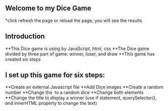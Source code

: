 ## Welcome to my Dice Game
   *click refresh the page or reload the page, you will see the results

## Introduction
**This Dice game is using by JavaScript, html, css
**The Dice game divided by three part of game: winner, loser, and draw
**This game has created six steps

## I set up this game for six steps:  
**Create an external Javascript file
**Add Dice images
**Create a random number
**Change the <img> to a random dice
**Change both<img> elements
**Change the title to display a winner (use if statement, querySelector(), and innerHTML property to change the text)


